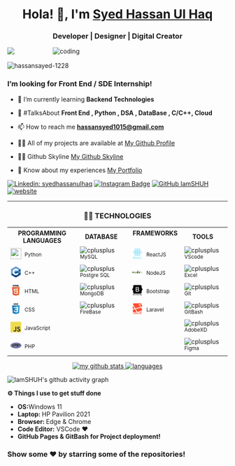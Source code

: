 <!-- ![MasterHead](https://chkskills.com/wp-content/uploads/2020/04/PNC-Animated-Banners.gif) -->
<h1 align="center">Hola! 👋, I'm <a href="https://shuhportfolio.netlify.app/">Syed Hassan Ul Haq</a></h1>
<h3 align="center">Developer | Designer | Digital Creator</h3>

<p>
<img align="right" alt="coding" width="400" src="https://cdn.dribbble.com/users/1162077/screenshots/3848914/programmer.gif">
<img src="https://media.giphy.com/media/WUlplcMpOCEmTGBtBW/giphy.gif" width="30">
</p>
<p align="left"> <img src="https://komarev.com/ghpvc/?username=hassansayed-1228&label=Profile%20views&color=0e75b6&style=flat" alt="hassansayed-1228" /> </p>

<h3 align="left" > I’m looking for Front End / SDE Internship!</h3>

- 🌱 I’m currently learning **Backend Technologies**

- 💬 #TalksAbout **Front End , Python , DSA , DataBase , C/C++, Cloud**

- 📫 How to reach me **hassansyed1015@gmail.com**

- 👨‍💻 All of my projects are available at <a href="https://github.com/IamSHUH/">My Github Profile</a>

- 👨‍💻 Github Skyline <a href="https://skyline.github.com/iamshuh/2021">My Github Skyline</a>

- 📄 Know about my experiences <a href="https://shuhportfolio.netlify.app/" target="_blank" >My Portfolio</a>


[![Linkedin: syedhassanulhaq](https://img.shields.io/badge/-syedhassanulhaq-blue?style=flat-square&logo=Linkedin&logoColor=white&link=https://linkedin.com/in/syedhassanulhaq)](https://linkedin.com/in/syedhassanulhaq)
[![Instagram Badge](https://img.shields.io/badge/-Instagram-e4405f?style=flat-square&logo=Instagram&logoColor=white)](https://instagram.com/im_hashh/) 
[![GitHub IamSHUH](https://img.shields.io/github/followers/IamSHUH?label=follow&style=social)](https://github.com/IamSHUH)
[![website](https://img.shields.io/badge/Portfolio-IamSHUH-2648ff?style=flat-square&logo=google-chrome)](https://shuhportfolio.netlify.app/)

<hr>

<h3 align="center"> 👨‍💻 TECHNOLOGIES </h3>
<!--<a align="center" href="">
<p align="center">-->

<table align="center" border: none;>
  <tr>
    <th>PROGRAMMING LANGUAGES</th>
    <th>DATABASE &nbsp;</th>
    <th>FRAMEWORKS &nbsp;</th>
    <th>TOOLS &nbsp;</th>
  </tr>
	
  <tr>
    <td><img width="25" height="25" src="https://upload.wikimedia.org/wikipedia/commons/thumb/c/c3/Python-logo-notext.svg/1200px-Python-logo-notext.svg.png">&nbsp; <sup>Python</sup></td>
    <td><img src="https://www.freepnglogos.com/uploads/logo-mysql-png/logo-mysql-mysql-logo-png-images-are-download-crazypng-21.png" alt="cplusplus" width="25" height="25"/>&nbsp; <sup>MySQL</sup></td>
    <td><img src="https://raw.githubusercontent.com/devicons/devicon/master/icons/react/react-original-wordmark.svg" alt="cplusplus" width="25" height="25"/>&nbsp; <sup>ReactJS</sup></td>
    <td><img src="https://user-images.githubusercontent.com/674621/71187801-14e60a80-2280-11ea-94c9-e56576f76baf.png" alt="cplusplus" width="25" height="25"/>&nbsp; <sup>VScode</sup></td>
  </tr>
	
  <tr>
    <td><img src="https://raw.githubusercontent.com/devicons/devicon/master/icons/cplusplus/cplusplus-original.svg" alt="cplusplus" width="25" height="25"/>&nbsp; <sup>C++</sup></td>
    <td><img src="https://icons-for-free.com/download-icon-postgresql+plain+wordmark-1324760555518154961_512.png" alt="cplusplus" width="25" height="25"/>&nbsp; <sup>Postgre SQL</sup></td>
    <td><img src="https://raw.githubusercontent.com/devicons/devicon/master/icons/nodejs/nodejs-original-wordmark.svg" alt="cplusplus" width="25" height="25"/>&nbsp; <sup>NodeJS</sup></td>
    <td><img src="https://download.logo.wine/logo/Microsoft_Excel/Microsoft_Excel-Logo.wine.png" alt="cplusplus" width="25" height="25"/>&nbsp; <sup>Excel</sup></td>
  </tr>
	
   <tr>
    <td><img src="https://raw.githubusercontent.com/devicons/devicon/master/icons/html5/html5-original-wordmark.svg" alt="html5" width="25" height="25"/>&nbsp; <sup>HTML</sup></td>
    <td><img src="https://img.icons8.com/color/452/mongodb.png" alt="cplusplus" width="25" height="25"/>&nbsp; <sup>MongoDB</sup></td>
    <td><img src="https://raw.githubusercontent.com/devicons/devicon/master/icons/bootstrap/bootstrap-plain-wordmark.svg" alt="cplusplus" width="25" height="25"/>&nbsp; <sup>Bootstrap</sup></td>
    <td><img src="https://pngimg.com/uploads/github/github_PNG80.png" alt="cplusplus" width="25" height="25"/>&nbsp; <sup>Git</sup></td>
  </tr>	
	
   <tr>
    <td><img src="https://raw.githubusercontent.com/devicons/devicon/master/icons/css3/css3-original-wordmark.svg" alt="cplusplus" width="25" height="25"/>&nbsp; <sup>CSS</sup></td>
    <td><img src="https://firebase.google.com/downloads/brand-guidelines/PNG/logo-vertical.png" alt="cplusplus" width="25" height="25"/>&nbsp; <sup>FireBase</sup></td>
    <td><img src="https://raw.githubusercontent.com/devicons/devicon/master/icons/laravel/laravel-plain-wordmark.svg" alt="cplusplus" width="25" height="25"/>&nbsp; <sup>Laravel</sup></td>
    <td><img src="https://gitforwindows.org/img/gwindows_logo.png" alt="cplusplus" width="25" height="25"/>&nbsp; <sup>GitBash</sup></td>
  </tr>
	
   <tr>
    <td><img src="https://raw.githubusercontent.com/devicons/devicon/master/icons/javascript/javascript-original.svg" alt="cplusplus" width="25" height="25"/>&nbsp; <sup>JavaScript</sup></td>
    <td></td>
    <td></td>
    <td><img src="https://cdn.worldvectorlogo.com/logos/adobe-xd.svg" alt="cplusplus" width="25" height="25"/>&nbsp; <sup>AdobeXD</sup></td>
  </tr>
	
   <tr>
    <td><img src="https://raw.githubusercontent.com/devicons/devicon/master/icons/php/php-original.svg" alt="cplusplus" width="25" height="25"/>&nbsp; <sup>PHP</sup></td>
    <td></td>
    <td></td>
    <td><img src="https://www.vectorlogo.zone/logos/figma/figma-icon.svg" alt="cplusplus" width="25" height="25"/>&nbsp; <sup>Figma</sup></td>
  </tr>
	
<!--    <tr>
    <td></td>
    <td>Francisco Chang</td>
    <td>Mexico</td>
    <td>Mexico</td>
  </tr> -->
</table>

<!-- <div align="center">  
<b>PROGRAMMING LANGUAGES : </b>&nbsp;&nbsp;&nbsp;&nbsp;&nbsp;&nbsp;&nbsp;&nbsp;&nbsp;&nbsp;&nbsp;&nbsp;&nbsp;&nbsp;&nbsp;&nbsp;&nbsp;&nbsp;&nbsp;&nbsp; <b> DATABASE : </b>&nbsp;&nbsp;&nbsp;&nbsp;&nbsp;&nbsp;&nbsp;&nbsp;&nbsp;&nbsp;&nbsp;&nbsp;&nbsp;&nbsp;&nbsp;&nbsp;&nbsp;&nbsp;&nbsp;&nbsp; <b> FRAMEWORKS : </b>&nbsp;&nbsp;&nbsp;&nbsp;&nbsp;&nbsp;&nbsp;&nbsp;&nbsp;&nbsp;&nbsp;&nbsp;&nbsp;&nbsp;&nbsp;&nbsp;&nbsp;&nbsp;&nbsp;&nbsp;  <b> TOOLS : </b>
  <br><br>
 </div>
 
 <div>
 &nbsp;&nbsp;&nbsp;&nbsp;&nbsp;&nbsp;&nbsp;&nbsp;&nbsp;&nbsp;&nbsp;&nbsp;&nbsp;&nbsp;&nbsp;&nbsp;&nbsp;&nbsp;&nbsp;&nbsp;&nbsp;&nbsp;&nbsp;
<img width="25" height="25" src="https://upload.wikimedia.org/wikipedia/commons/thumb/c/c3/Python-logo-notext.svg/1200px-Python-logo-notext.svg.png">&nbsp; <sup>Python</sup><br><br></div>

<div>
  &nbsp;&nbsp;&nbsp;&nbsp;&nbsp;&nbsp;&nbsp;&nbsp;&nbsp;&nbsp;&nbsp;&nbsp;&nbsp;&nbsp;&nbsp;&nbsp;&nbsp;&nbsp;&nbsp;&nbsp;&nbsp;&nbsp;&nbsp;<img width="30" height="30" src="https://cdn.pixabay.com/photo/2017/08/05/11/16/logo-2582748_1280.png">&nbsp; <sup>Python</sup><br><br>
</div>

<div>
  &nbsp;&nbsp;&nbsp;&nbsp;&nbsp;&nbsp;&nbsp;&nbsp;&nbsp;&nbsp;&nbsp;&nbsp;&nbsp;&nbsp;&nbsp;&nbsp;&nbsp;&nbsp;&nbsp;&nbsp;&nbsp;&nbsp;&nbsp;<img width="30" height="30" src="https://cdn.pixabay.com/photo/2017/08/05/11/16/logo-2582748_1280.png">&nbsp; <sup>Python</sup><br><br>
</div>

<div>
  &nbsp;&nbsp;&nbsp;&nbsp;&nbsp;&nbsp;&nbsp;&nbsp;&nbsp;&nbsp;&nbsp;&nbsp;&nbsp;&nbsp;&nbsp;&nbsp;&nbsp;&nbsp;&nbsp;&nbsp;&nbsp;&nbsp;&nbsp;<img width="30" height="30" src="https://cdn.pixabay.com/photo/2017/08/05/11/16/logo-2582748_1280.png">&nbsp; <sup>Python</sup><br><br>
</div>
</table> -->



<!--<h3 align="left">Languages and Tools:</h3>
<p align="left"> 
<a href="https://www.python.org" target="_blank" rel="noreferrer">
  <img src="https://raw.githubusercontent.com/devicons/devicon/master/icons/python/python-original.svg" alt="python" width="40" height="40"/>
</a>
<a href="https://www.w3.org/html/" target="_blank" rel="noreferrer"> 
  <img src="https://raw.githubusercontent.com/devicons/devicon/master/icons/html5/html5-original-wordmark.svg" alt="html5" width="40" height="40"/> 
</a> 
<a href="https://www.w3schools.com/css/" target="_blank" rel="noreferrer"> 
  <img src="https://raw.githubusercontent.com/devicons/devicon/master/icons/css3/css3-original-wordmark.svg" alt="css3" width="40" height="40"/> 
</a> 
<a href="https://developer.mozilla.org/en-US/docs/Web/JavaScript" target="_blank" rel="noreferrer"> 
  <img src="https://raw.githubusercontent.com/devicons/devicon/master/icons/javascript/javascript-original.svg" alt="javascript" width="40" height="40"/> 
</a>
<a href="https://reactjs.org/" target="_blank" rel="noreferrer"> 
  <img src="https://raw.githubusercontent.com/devicons/devicon/master/icons/react/react-original-wordmark.svg" alt="react" width="40" height="40"/> 
</a>
<a href="https://www.cprogramming.com/" target="_blank" rel="noreferrer"> 
  <img src="https://raw.githubusercontent.com/devicons/devicon/master/icons/c/c-original.svg" alt="c" width="40" height="40"/> 
</a> 
<a href="https://www.w3schools.com/cpp/" target="_blank" rel="noreferrer"> 
  <img src="https://raw.githubusercontent.com/devicons/devicon/master/icons/cplusplus/cplusplus-original.svg" alt="cplusplus" width="40" height="40"/> 
</a> 
<a href="https://www.mysql.com/" target="_blank" rel="noreferrer"> 
  <img src="https://raw.githubusercontent.com/devicons/devicon/master/icons/mysql/mysql-original-wordmark.svg" alt="mysql" width="40" height="40"/> 
</a> 
<a href="https://www.php.net" target="_blank" rel="noreferrer">
  <img src="https://raw.githubusercontent.com/devicons/devicon/master/icons/php/php-original.svg" alt="php" width="40" height="40"/> 
</a>  
<a href="https://angular.io" target="_blank" rel="noreferrer"> 
  <img src="https://raw.githubusercontent.com/devicons/devicon/master/icons/angularjs/angularjs-original-wordmark.svg" alt="angularjs" width="40" height="40"/> 
</a> 
<a href="https://getbootstrap.com" target="_blank" rel="noreferrer"> 
  <img src="https://raw.githubusercontent.com/devicons/devicon/master/icons/bootstrap/bootstrap-plain-wordmark.svg" alt="bootstrap" width="40" height="40"/>
</a> 
<a href="https://www.djangoproject.com/" target="_blank" rel="noreferrer"> 
  <img src="https://raw.githubusercontent.com/devicons/devicon/master/icons/django/django-original.svg" alt="django" width="40" height="40"/> 
</a>
 
<a href="https://git-scm.com/" target="_blank" rel="noreferrer"> 
  <img src="https://www.vectorlogo.zone/logos/git-scm/git-scm-icon.svg" alt="git" width="40" height="40"/> 
</a> 
<a href="https://laravel.com/" target="_blank" rel="noreferrer"> 
  <img src="https://raw.githubusercontent.com/devicons/devicon/master/icons/laravel/laravel-plain-wordmark.svg" alt="laravel" width="40" height="40"/> 
</a> 
 <a href="https://www.mongodb.com/" target="_blank" rel="noreferrer"> 
  <img src="https://raw.githubusercontent.com/devicons/devicon/master/icons/mongodb/mongodb-original-wordmark.svg" alt="mongodb" width="40" height="40"/> 
</a>  
<a href="https://nodejs.org" target="_blank" rel="noreferrer"> 
  <img src="https://raw.githubusercontent.com/devicons/devicon/master/icons/nodejs/nodejs-original-wordmark.svg" alt="nodejs" width="40" height="40"/> 
</a> 
<a href="https://opencv.org/" target="_blank" rel="noreferrer"> 
  <img src="https://www.vectorlogo.zone/logos/opencv/opencv-icon.svg" alt="opencv" width="40" height="40"/> 
</a> 
<a href="https://pandas.pydata.org/" target="_blank" rel="noreferrer"> 
  <img src="https://raw.githubusercontent.com/devicons/devicon/2ae2a900d2f041da66e950e4d48052658d850630/icons/pandas/pandas-original.svg" alt="pandas" width="40" height="40"/> 
</a> 
<a href="https://www.photoshop.com/en" target="_blank" rel="noreferrer"> 
  <img src="https://raw.githubusercontent.com/devicons/devicon/master/icons/photoshop/photoshop-line.svg" alt="photoshop" width="40" height="40"/> 
</a> 
<a href="https://www.figma.com/" target="_blank" rel="noreferrer"> 
  <img src="https://www.vectorlogo.zone/logos/figma/figma-icon.svg" alt="figma" width="40" height="40"/> 
</a>
<a href="https://www.adobe.com/products/xd.html" target="_blank" rel="noreferrer"> 
  <img src="https://cdn.worldvectorlogo.com/logos/adobe-xd.svg" alt="xd" width="40" height="40"/> 
</a> 
</p>

<p><img align="left" src="https://github-readme-stats.vercel.app/api/top-langs?username=IamSHUH&show_icons=true&locale=en&layout=compact" alt="hassansayed-1228" /></p>

<p>&nbsp;<img align="center" src="https://github-readme-stats.vercel.app/api?username=IamSHUH&show_icons=true&locale=en" alt="hassansayed-1228" /></p> -->

<a align="center" href="">
<p align="center">
<img src="https://github-readme-stats.vercel.app/api?username=IamSHUH&show_icons=true&theme=tokyonight&count_private=true" alt="my github stats" width="420"/>&nbsp;<img src="https://github-readme-stats.vercel.app/api/top-langs/?username=IamSHUH&langs_count=4&layout=compact&theme=tokyonight&count_private=true&hide=Jupyter%20Notebook,HTML" alt="languages" height="165">
</p>
</a>

![IamSHUH's github activity graph](https://activity-graph.herokuapp.com/graph?username=IamSHUH&bg_color=000000&color=4cd8f0&line=2fc8ee&point=ffffff&area=true&hide_border=true)

<b>⚙️ Things I use to get stuff done</b></summary>
  	<ul>
  	    <li><b>OS:</b>Windows 11</li>
	      <li><b>Laptop: </b> HP Pavilion 2021</li>
  	    <li><b>Browser: </b> Edge & Chrome</li>
	      <li><b>Code Editor:</b> VSCode ❤</li>
	    <li><b>GitHub Pages & GitBash for Project deployment!</li>
	</ul>	

<div align="centre">

### Show some ❤️ by starring some of the repositories!

</div>

<!-- <h3 align="center">Connect with me:</h3>
<p align="center">
<a href="https://linkedin.com/in/syedhassanulhaq" target="_blank"><img align="center" src="https://raw.githubusercontent.com/rahuldkjain/github-profile-readme-generator/master/src/images/icons/Social/linked-in-alt.svg" alt="https://www.linkedin.com/in/syedhassanulhaq" height="30" width="40" /></a>
<a href="https://instagram.com/im_hashh/" target="_blank"><img align="center" src="https://raw.githubusercontent.com/rahuldkjain/github-profile-readme-generator/master/src/images/icons/Social/instagram.svg" alt="https://www.instagram.com/im_hashh/" height="30" width="40" /></a>
<a href="https://www.hackerrank.com/syedhassanulhaq" target="_blank"><img align="center" src="https://raw.githubusercontent.com/rahuldkjain/github-profile-readme-generator/master/src/images/icons/Social/hackerrank.svg" alt="https://www.hackerrank.com/syedhassanulhaq" height="30" width="40" /></a>
</p> -->

<!-- <h3 align="center">Support ME!</h3>
<p align="center">
<a href="https://www.buymeacoffee.com/syedhassanulhaq" >
<img src="https://camo.githubusercontent.com/28aae05a0fba45679e8e27d90609601e249b64a5fe30dfef05495de4f4e318d4/68747470733a2f2f63646e2e6275796d6561636f666665652e636f6d2f627574746f6e732f76322f64656661756c742d79656c6c6f772e706e67" width="150" data-canonical-src="https://cdn.buymeacoffee.com/buttons/v2/default-yellow.png" style="max-width: 100%;">
</a></p> -->


 
 
<!--  - 🏆 Achievements
  
      Got Gold 5 stars in Hacker Rank On Python Programming  
      
<br/>

 - 💻 Some of My Best Works 
 </br>
 
[![Metro Ticketing Application](https://github-readme-stats.vercel.app/api/pin/?username=padalakiran&repo=Metro_Ticketing&theme=blue-green)](https://github.com/padalakiran/Metro_Ticketing)
[![Bank Management System For Admin](https://github-readme-stats.vercel.app/api/pin/?username=padalakiran&repo=Bank_Management_System_For_Admin&theme=blue-green)](https://github.com/padalakiran/Bank_Management_System_For_Admin)


</br> -->
